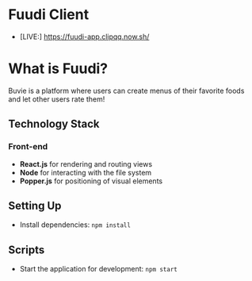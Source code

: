 # Fuudi Client

* [LIVE:] https://fuudi-app.clipqq.now.sh/

# What is Fuudi?

Buvie is a platform where users can create menus of their favorite foods and let other users rate them!

## Technology Stack

### Front-end

- **React.js** for rendering and routing views 
- **Node** for interacting with the file system 
- **Popper.js** for positioning of visual elements

## Setting Up

- Install dependencies: `npm install`

## Scripts

- Start the application for development: `npm start`
